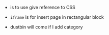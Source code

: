* <link> is to use give reference to CSS

* `iframe` is for insert page in rectangular block
 
* dustbin will come if I add category